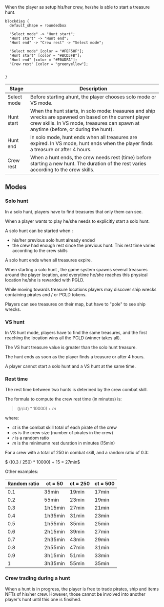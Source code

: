 
When the player as setup his/her crew, he/she is able to start a treasure hunt.

```blockdiag
blockdiag {
  default_shape = roundedbox
  
  "Select mode" -> "Hunt start";
  "Hunt start" -> "Hunt end";
  "Hunt end" -> "Crew rest" -> "Select mode";

  "Select mode" [color = "#FEF58F"];
  "Hunt start" [color = "#BCD3FB"];
  "Hunt end" [color = "#E0ADFA"];
  "Crew rest" [color = "greenyellow"];

 
}
```

| Stage      	| Description                                                                                           	|
|------------	|-------------------------------------------------------------------------------------------------------	|
| Select mode      	| Before starting ahunt, the player chooses solo mode or VS mode.                        	|
| Hunt start        	| When the hunt starts, in solo mode: treasures and ship wrecks are spawned on based on the current player crew skills. In VS mode, treasures can spawn at anytime (before, or during the hunt). 	|
| Hunt end 	| In solo mode, hunt ends when all treasures are expired. In VS mode, hunt ends when the player finds a treasure or after 4 hours.      	|
| Crew rest       	| When a hunt ends, the crew needs rest (time) before starting a new hunt. The duration of the rest varies according to the crew skills.                                      	|

## Modes

### Solo hunt

In a solo hunt, players have to find treasures that only them can see.

When a player wants to play he/she needs to explicitly start a solo hunt.

A solo hunt can be started when :
- his/her previous solo hunt already ended
- the crew had enough rest since the previous hunt. This rest time varies according to the crew skills

A solo hunt ends when all treasures expire.

When starting a solo hunt , the game system spawns several treasures around the player location, and everytime he/she reaches this physical location he/she is rewarded with PGLD.

While moving towards treasure locations players may discover ship wrecks containing pirates and / or PGLD tokens.

Players can see treasures on their map, but have to "pole" to see ship wrecks.

### VS hunt

In VS hunt mode, players have to find the same treasures, and the first reaching the location wins all the PGLD (winner takes all). 

The VS hunt treasure value is greater than the solo hunt treasure.

The hunt ends as soon as the player finds a treasure or after 4 hours.

A player cannot start a solo hunt and a VS hunt at the same time.

### Rest time

The rest time between two hunts is deterined by the crew combat skill.

The formula to compute the crew rest time (in minutes) is:

> $((r / ct ) * 10000) + m$

where:
- $ct$ is the combat skill total of each pirate of the crew
- $cs$ is the crew size (number of pirates in the crew)
- $r$ is a random ratio
- $m$ is the minimumn rest duration in minutes (15min)

For a crew with a total of 250 in combat skill, and a random ratio of 0.3:

$ ((0.3 / 250) * 10000) + 15 = 27min$

Other examples:

| Random ratio 	| ct = 50 	| ct = 250 	| ct = 500 	|
|--------------	|---------	|----------	|----------	|
| 0.1          	| 35min   	| 19min    	| 17min    	|
| 0.2          	| 55min   	| 23min    	| 19min    	|
| 0.3          	| 1h15min 	| 27min    	| 21min    	|
| 0.4          	| 1h35min 	| 31min    	| 23min    	|
| 0.5          	| 1h55min 	| 35min    	| 25min    	|
| 0.6          	| 2h15min 	| 39min    	| 27min    	|
| 0.7          	| 2h35min 	| 43min    	| 29min    	|
| 0.8          	| 2h55min 	| 47min    	| 31min    	|
| 0.9          	| 3h15min 	| 51min    	| 33min    	|
| 1            	| 3h35min 	| 55min    	| 35min    	|


### Crew trading during a hunt

When a hunt is in progress, the player is free to trade pirates, ship and items NFTs of his/her crew. However, those cannot be involved into another player's hunt until this one is finsihed.
